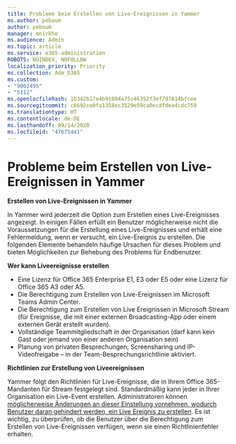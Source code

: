 ```yaml
---
title: Probleme beim Erstellen von Live-Ereignissen in Yammer
ms.author: pebaum
author: pebaum
manager: mnirkhe
ms.audience: Admin
ms.topic: article
ms.service: o365-administration
ROBOTS: NOINDEX, NOFOLLOW
localization_priority: Priority
ms.collection: Adm_O365
ms.custom:
- "9002495"
- "5112"
ms.openlocfilehash: 1b342b17e4b91804a75c46352f3ef7d7814bfcee
ms.sourcegitcommit: c6692ce0fa1358ec3529e59ca0ecdfdea4cdc759
ms.translationtype: HT
ms.contentlocale: de-DE
ms.lasthandoff: 09/14/2020
ms.locfileid: "47675441"
---
```

# <a name="live-events-in-yammer-creation-errors"></a>Probleme beim Erstellen von Live-Ereignissen in Yammer

**Erstellen von Live-Ereignissen in Yammer**

In Yammer wird jederzeit die Option zum Erstellen eines Live-Ereignisses angezeigt. In einigen Fällen erfüllt ein Benutzer möglicherweise nicht die Voraussetzungen für die Erstellung eines Live-Ereignisses und erhält eine Fehlermeldung, wenn er versucht, ein Live-Ereignis zu erstellen. Die folgenden Elemente behandeln häufige Ursachen für dieses Problem und bieten Möglichkeiten zur Behebung des Problems für Endbenutzer.

**Wer kann Liveereignisse erstellen**
- Eine Lizenz für Office 365 Enterprise E1, E3 oder E5 oder eine Lizenz für Office 365 A3 oder A5.
- Die Berechtigung zum Erstellen von Live-Ereignissen im Microsoft Teams Admin Center.
- Die Berechtigung zum Erstellen von Live Ereignissen in Microsoft Stream (für Ereignisse, die mit einer externen Broadcasting-App oder einem externen Gerät erstellt wurden).
- Vollständige Teammitgliedschaft in der Organisation (darf kann kein Gast oder jemand von einer anderen Organisation sein)
- Planung von privaten Besprechungen, Screensharing und IP-Videofreigabe – in der Team-Besprechungsrichtlinie aktiviert.

**Richtlinien zur Erstellung von Liveereignissen**

Yammer folgt den Richtlinien für Live-Ereignisse, die in Ihrem Office 365-Mandanten für Stream festgelegt sind. Standardmäßig kann jeder in Ihrer Organisation ein Live-Event erstellen. Administratoren können [möglicherweise Änderungen an dieser Einstellung vornehmen, wodurch Benutzer daran gehindert werden, ein Live Ereignis zu erstellen](https://docs.microsoft.com/stream/live-event-administration#enabling-and-restricting-users-to-creating). Es ist wichtig, zu überprüfen, ob die Benutzer über die Berechtigung zum Erstellen von Live-Ereignissen verfügen, wenn sie einen Richtlinienfehler erhalten.
